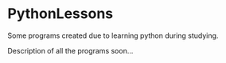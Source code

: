 # PythonLessons
Some programs created due to learning python during studying.

Description of all the programs soon...

